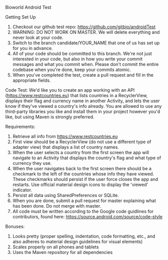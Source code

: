 Bioworld Android Test

Getting Set Up
1. Checkout our github test repo: https://github.com/gitbio/androidTest
2. WARNING: DO NOT WORK ON MASTER. We will delete everything and never look at your code.
3. Switch to the branch candidate/YOUR_NAME that one of us has set up for you in advance.
4. All of your code should be committed to this branch.  We're not just interested in your code, but also in how you write your commit messages and what you commit when. Please don't commit the entire codebase when you're done, keep your commits atomic.
5. When you've completed the test, create a pull request and fill in the appropriate fields.

Code Test: 
We'd like you to create an app working with an API (https://www.restcountries.eu) that lists countries in a RecyclerView, displays their flag and currency name in another Activity, and lets the user know if they've viewed a country's info already. You are allowed to use any third-party libraries you like and install them in your project however you'd like, but using Maven is strongly preferred.

Requirements:
1. Retrieve all info from https://www.restcountries.eu
2. First view should be a RecyclerView (do not use a different type of adapter view) that displays a list of country names.
3. When the user selects a country from the first screen the app will navigate to an Activity that displays the country's flag and what type of currency they use.
4. When the user navigates back to the first screen there should be a checkmark to the left of the countries whose info they have viewed. These checkmarks should persist if the user force closes the app and restarts. Use official material design icons to display the 'viewed' indicator.
5. Persist all data using SharedPreferences or SQLite.
6. When you are done, submit a pull request for master explaining what has been done. Do not merge with master.
7. All code must be written according to the Google code guidlines for contributors, found here: https://source.android.com/source/code-style

Bonuses:
1. Looks pretty (proper spelling, indentation, code formatting, etc., and also adheres to material design guidelines for visual elements)
2. Scales properly on all phones and tablets
3. Uses the Maven repository for all dependencies
